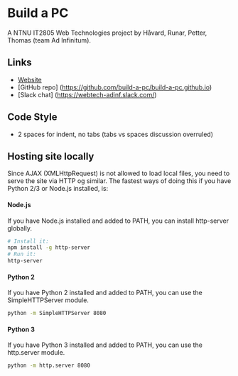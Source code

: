 # Build a PC
A NTNU IT2805 Web Technologies project by H&aring;vard, Runar, Petter, Thomas (team Ad Infinitum).

## Links
+ [Website](https://build-a-pc.github.io/)
+ [GitHub repo] (https://github.com/build-a-pc/build-a-pc.github.io)
+ [Slack chat] (https://webtech-adinf.slack.com/)

## Code Style
+ 2 spaces for indent, no tabs (tabs vs spaces discussion overruled)


## Hosting site locally
Since AJAX (XMLHttpRequest) is not allowed to load local files, you need to serve the site via HTTP og similar. The fastest ways of doing this if you have Python 2/3 or Node.js installed, is:

#### Node.js
If you have Node.js installed and added to PATH, you can install http-server globally.
```bash
# Install it:
npm install -g http-server
# Run it:
http-server
```

#### Python 2
If you have Python 2 installed and added to PATH, you can use the SimpleHTTPServer module.
```bash
python -m SimpleHTTPServer 8080
```

#### Python 3
If you have Python 3 installed and added to PATH, you can use the http.server module.
```bash
python -m http.server 8080
```
